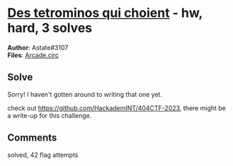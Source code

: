 [Des tetrominos qui choient](challenge_files/README.md) - hw, hard, 3 solves
===

**Author**: Astate#3107    
**Files**: [Arcade.circ](https://www.narthorn.com/ctf/404CTF-2023/challenge_files/S%C3%A9curit%C3%A9%20mat%C3%A9rielle/Des%20tetrominos%20qui%20choient/Arcade.circ)

## Solve

Sorry! I haven't gotten around to writing that one yet.

check out https://github.com/HackademINT/404CTF-2023, there might be a write-up for this challenge.

## Comments

solved, 42 flag attempts